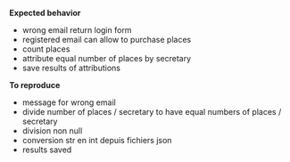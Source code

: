 **Expected behavior**
* wrong email return login form
* registered email can allow to purchase places 
* count places
* attribute equal number of places by secretary 
* save results of attributions


**To reproduce**

- message for wrong email
- divide number of places / secretary to have equal numbers of places / secretary
- division non null
- conversion str en int depuis fichiers json
- results saved